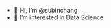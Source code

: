 - 👋 Hi, I’m @subinchang
- 👀 I’m interested in Data Science

<!---
subinchang/subinchang is a ✨ special ✨ repository because its `README.md` (this file) appears on your GitHub profile.
You can click the Preview link to take a look at your changes.
--->
